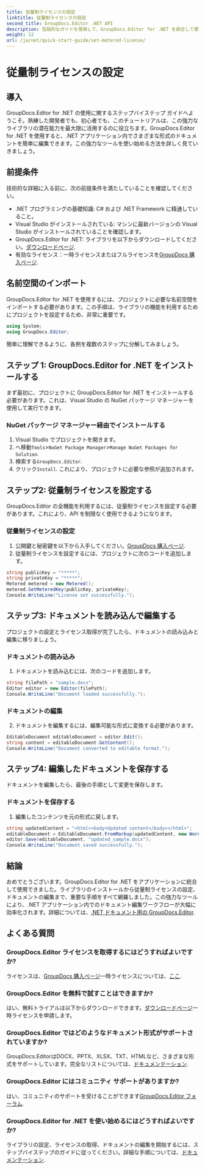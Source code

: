 ```yaml
---
title: 従量制ライセンスの設定
linktitle: 従量制ライセンスの設定
second_title: GroupDocs.Editor .NET API
description: 包括的なガイドを使用して、GroupDocs.Editor for .NET を統合して使用する方法を学習します。.NET アプリケーション内で強力なドキュメント編集機能を活用できます。
weight: 12
url: /ja/net/quick-start-guide/set-metered-license/
---
```


# 従量制ライセンスの設定

## 導入
GroupDocs.Editor for .NET の使用に関するステップバイステップ ガイドへようこそ。熟練した開発者でも、初心者でも、このチュートリアルは、この強力なライブラリの潜在能力を最大限に活用するのに役立ちます。GroupDocs.Editor for .NET を使用すると、.NET アプリケーション内でさまざまな形式のドキュメントを簡単に編集できます。この強力なツールを使い始める方法を詳しく見ていきましょう。
## 前提条件
技術的な詳細に入る前に、次の前提条件を満たしていることを確認してください。
- .NET プログラミングの基礎知識: C# および .NET Framework に精通していること。
- Visual Studio がインストールされている: マシンに最新バージョンの Visual Studio がインストールされていることを確認します。
-  GroupDocs.Editor for .NET: ライブラリを以下からダウンロードしてください。[ダウンロードページ](https://releases.groupdocs.com/editor/net/).
- 有効なライセンス：一時ライセンスまたはフルライセンスを[GroupDocs 購入ページ](https://purchase.groupdocs.com/temporary-license/).
## 名前空間のインポート
GroupDocs.Editor for .NET を使用するには、プロジェクトに必要な名前空間をインポートする必要があります。この手順は、ライブラリの機能を利用するためにプロジェクトを設定するため、非常に重要です。
```csharp
using System;
using GroupDocs.Editor;
```
簡単に理解できるように、各例を複数のステップに分解してみましょう。
## ステップ 1: GroupDocs.Editor for .NET をインストールする
まず最初に、プロジェクトに GroupDocs.Editor for .NET をインストールする必要があります。これは、Visual Studio の NuGet パッケージ マネージャーを使用して実行できます。
### NuGet パッケージ マネージャー経由でインストールする
1. Visual Studio でプロジェクトを開きます。
2. へ移動`Tools`>`NuGet Package Manager`>`Manage NuGet Packages for Solution`.
3. 検索する`GroupDocs.Editor`.
4. クリック`Install`.
これにより、プロジェクトに必要な参照が追加されます。
## ステップ2: 従量制ライセンスを設定する
GroupDocs.Editor の全機能を利用するには、従量制ライセンスを設定する必要があります。これにより、API を制限なく使用できるようになります。
### 従量制ライセンスの設定
1. 公開鍵と秘密鍵を以下から入手してください。[GroupDocs 購入ページ](https://purchase.groupdocs.com/temporary-license/).
2. 従量制ライセンスを設定するには、プロジェクトに次のコードを追加します。
```csharp
string publicKey = "*****";
string privateKey = "*****";
Metered metered = new Metered();
metered.SetMeteredKey(publicKey, privateKey);
Console.WriteLine("License set successfully.");
```
## ステップ3: ドキュメントを読み込んで編集する
プロジェクトの設定とライセンス取得が完了したら、ドキュメントの読み込みと編集に移りましょう。
### ドキュメントの読み込み
1. ドキュメントを読み込むには、次のコードを追加します。
```csharp
string filePath = "sample.docx";
Editor editor = new Editor(filePath);
Console.WriteLine("Document loaded successfully.");
```
### ドキュメントの編集
2. ドキュメントを編集するには、編集可能な形式に変換する必要があります。
```csharp
EditableDocument editableDocument = editor.Edit();
string content = editableDocument.GetContent();
Console.WriteLine("Document converted to editable format.");
```
## ステップ4: 編集したドキュメントを保存する
ドキュメントを編集したら、最後の手順として変更を保存します。
### ドキュメントを保存する
1. 編集したコンテンツを元の形式に戻します。
```csharp
string updatedContent = "<html><body>Updated content</body></html>";
editableDocument = EditableDocument.FromMarkup(updatedContent, new WordProcessingSaveOptions());
editor.Save(editableDocument, "updated_sample.docx");
Console.WriteLine("Document saved successfully.");
```
## 結論
おめでとうございます。GroupDocs.Editor for .NET をアプリケーションに統合して使用できました。ライブラリのインストールから従量制ライセンスの設定、ドキュメントの編集まで、重要な手順をすべて網羅しました。この強力なツールにより、.NET アプリケーション内でのドキュメント編集ワークフローが大幅に効率化されます。詳細については、[.NET ドキュメント用の GroupDocs.Editor](https://tutorials.groupdocs.com/editor/net/).
## よくある質問
### GroupDocs.Editor ライセンスを取得するにはどうすればよいですか?
ライセンスは、[GroupDocs 購入ページ](https://purchase.groupdocs.com/buy)一時ライセンスについては、[ここ](https://purchase.groupdocs.com/temporary-license/).
### GroupDocs.Editor を無料で試すことはできますか?
はい、無料トライアルは以下からダウンロードできます。[ダウンロードページ](https://releases.groupdocs.com/)一時ライセンスを申請します。
### GroupDocs.Editor ではどのようなドキュメント形式がサポートされていますか?
 GroupDocs.EditorはDOCX、PPTX、XLSX、TXT、HTMLなど、さまざまな形式をサポートしています。完全なリストについては、[ドキュメンテーション](https://tutorials.groupdocs.com/editor/net/).
### GroupDocs.Editor にはコミュニティ サポートがありますか?
はい、コミュニティのサポートを受けることができます[GroupDocs.Editor フォーラム](https://forum.groupdocs.com/c/editor/20).
### GroupDocs.Editor for .NET を使い始めるにはどうすればよいですか?
ライブラリの設定、ライセンスの取得、ドキュメントの編集を開始するには、ステップバイステップのガイドに従ってください。詳細な手順については、[ドキュメンテーション](https://tutorials.groupdocs.com/editor/net/).